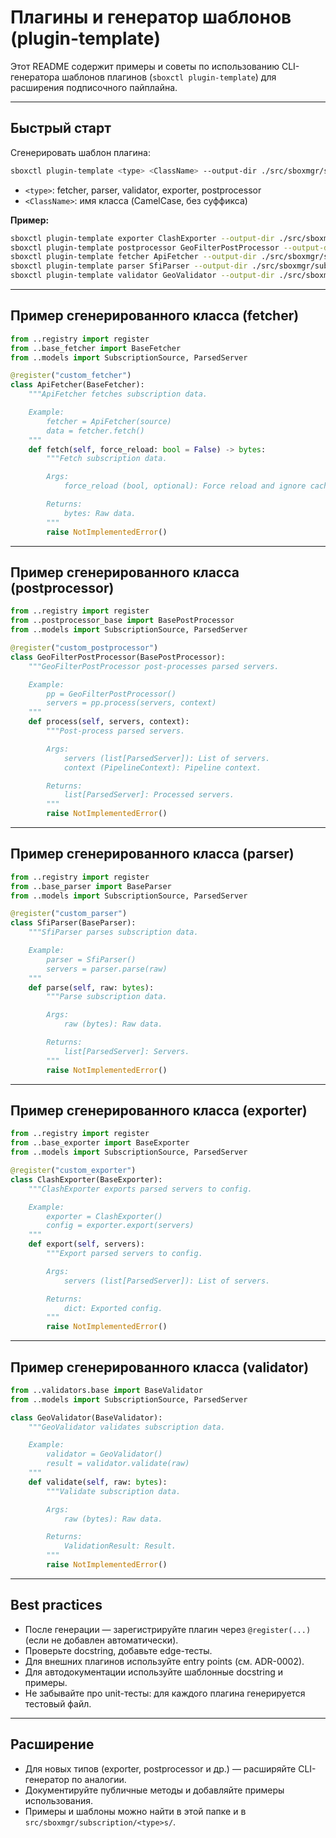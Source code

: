 # Плагины и генератор шаблонов (plugin-template)

Этот README содержит примеры и советы по использованию CLI-генератора шаблонов плагинов (`sboxctl plugin-template`) для расширения подписочного пайплайна.

---

## Быстрый старт

Сгенерировать шаблон плагина:
```bash
sboxctl plugin-template <type> <ClassName> --output-dir ./src/sboxmgr/subscription/<type>s/
```
- `<type>`: fetcher, parser, validator, exporter, postprocessor
- `<ClassName>`: имя класса (CamelCase, без суффикса)

**Пример:**
```bash
sboxctl plugin-template exporter ClashExporter --output-dir ./src/sboxmgr/subscription/exporters/
sboxctl plugin-template postprocessor GeoFilterPostProcessor --output-dir ./src/sboxmgr/subscription/postprocessors/
sboxctl plugin-template fetcher ApiFetcher --output-dir ./src/sboxmgr/subscription/fetchers/
sboxctl plugin-template parser SfiParser --output-dir ./src/sboxmgr/subscription/parsers/
sboxctl plugin-template validator GeoValidator --output-dir ./src/sboxmgr/subscription/validators/
```

---

## Пример сгенерированного класса (fetcher)
```python
from ..registry import register
from ..base_fetcher import BaseFetcher
from ..models import SubscriptionSource, ParsedServer

@register("custom_fetcher")
class ApiFetcher(BaseFetcher):
    """ApiFetcher fetches subscription data.

    Example:
        fetcher = ApiFetcher(source)
        data = fetcher.fetch()
    """
    def fetch(self, force_reload: bool = False) -> bytes:
        """Fetch subscription data.

        Args:
            force_reload (bool, optional): Force reload and ignore cache.

        Returns:
            bytes: Raw data.
        """
        raise NotImplementedError()
```

---

## Пример сгенерированного класса (postprocessor)
```python
from ..registry import register
from ..postprocessor_base import BasePostProcessor
from ..models import SubscriptionSource, ParsedServer

@register("custom_postprocessor")
class GeoFilterPostProcessor(BasePostProcessor):
    """GeoFilterPostProcessor post-processes parsed servers.

    Example:
        pp = GeoFilterPostProcessor()
        servers = pp.process(servers, context)
    """
    def process(self, servers, context):
        """Post-process parsed servers.

        Args:
            servers (list[ParsedServer]): List of servers.
            context (PipelineContext): Pipeline context.

        Returns:
            list[ParsedServer]: Processed servers.
        """
        raise NotImplementedError()
```

---

## Пример сгенерированного класса (parser)
```python
from ..registry import register
from ..base_parser import BaseParser
from ..models import SubscriptionSource, ParsedServer

@register("custom_parser")
class SfiParser(BaseParser):
    """SfiParser parses subscription data.

    Example:
        parser = SfiParser()
        servers = parser.parse(raw)
    """
    def parse(self, raw: bytes):
        """Parse subscription data.

        Args:
            raw (bytes): Raw data.

        Returns:
            list[ParsedServer]: Servers.
        """
        raise NotImplementedError()
```

---

## Пример сгенерированного класса (exporter)
```python
from ..registry import register
from ..base_exporter import BaseExporter
from ..models import SubscriptionSource, ParsedServer

@register("custom_exporter")
class ClashExporter(BaseExporter):
    """ClashExporter exports parsed servers to config.

    Example:
        exporter = ClashExporter()
        config = exporter.export(servers)
    """
    def export(self, servers):
        """Export parsed servers to config.

        Args:
            servers (list[ParsedServer]): List of servers.

        Returns:
            dict: Exported config.
        """
        raise NotImplementedError()
```

---

## Пример сгенерированного класса (validator)
```python
from ..validators.base import BaseValidator
from ..models import SubscriptionSource, ParsedServer

class GeoValidator(BaseValidator):
    """GeoValidator validates subscription data.

    Example:
        validator = GeoValidator()
        result = validator.validate(raw)
    """
    def validate(self, raw: bytes):
        """Validate subscription data.

        Args:
            raw (bytes): Raw data.

        Returns:
            ValidationResult: Result.
        """
        raise NotImplementedError()
```

---

## Best practices
- После генерации — зарегистрируйте плагин через `@register(...)` (если не добавлен автоматически).
- Проверьте docstring, добавьте edge-тесты.
- Для внешних плагинов используйте entry points (см. ADR-0002).
- Для автодокументации используйте шаблонные docstring и примеры.
- Не забывайте про unit-тесты: для каждого плагина генерируется тестовый файл.

---

## Расширение
- Для новых типов (exporter, postprocessor и др.) — расширяйте CLI-генератор по аналогии.
- Документируйте публичные методы и добавляйте примеры использования.
- Примеры и шаблоны можно найти в этой папке и в `src/sboxmgr/subscription/<type>s/`. 